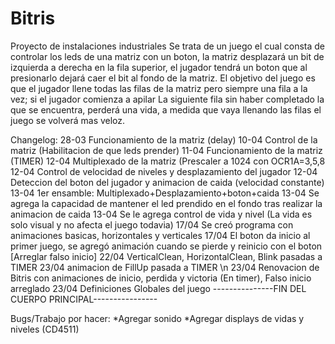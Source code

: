 ﻿# Bitris
Proyecto de instalaciones industriales
Se trata de un juego el cual consta de controlar los leds de una matriz con un boton, la matriz desplazará un bit de izquierda a derecha 
en la fila superior, el jugador tendrá un boton que al presionarlo dejará caer el bit al fondo de la matriz.
El objetivo del juego es que el jugador llene todas las filas de la matriz pero siempre una fila a la vez; si el jugador comienza a apilar
La siguiente fila sin haber completado la que se encuentra, perderá una vida, a medida que vaya llenando las filas el juego se volverá mas
veloz.

Changelog:
28-03 Funcionamiento de la matriz (delay)
10-04 Control de la matriz (Habilitacion de que leds prender)
11-04 Funcionamiento de la matriz (TIMER)
12-04 Multiplexado de la matriz (Prescaler a 1024 con OCR1A=3,5,8
12-04 Control de velocidad de niveles y desplazamiento del jugador
12-04 Deteccion del boton del jugador y animacion de caida (velocidad constante)
13-04 1er ensamble: Multiplexado+Desplazamiento+boton+caida
13-04 Se agrega la capacidad de mantener el led prendido en el fondo tras realizar la animacion de caida
13-04 Se le agrega control de vida y nivel (La vida es solo visual y no afecta el juego todavia)
17/04 Se creó programa con animaciones basicas, horizontales y verticales
17/04 El boton da inicio al primer juego, se agregó animación cuando se pierde y reinicio con el boton 
[Arreglar falso inicio]
22/04 VerticalClean, HorizontalClean, Blink pasadas a TIMER
23/04 animacion de FillUp pasada a TIMER \n
23/04 Renovacion de Bitris con animaciones de inicio, perdida y victoria (En timer), Falso inicio arreglado
23/04 Definiciones Globales del juego
---------------FIN DEL CUERPO PRINCIPAL----------------

Bugs/Trabajo por hacer:
*Agregar sonido
*Agregar displays de vidas y niveles (CD4511)